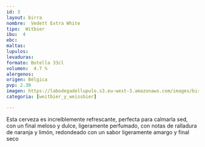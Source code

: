 ```yaml
---
id: 3
layout: birra
nombre:  Vedett Extra White
tipo:  Witbier
ibu:  4
ebc:
maltas: 
lupulos: 
levaduras: 
formato: Botella 33cl
volumen:  4.7 %
alergenos: 
origen: Bélgica
pvp: 2.30
imagen: https://labodegadellupulo.s3.eu-west-3.amazonaws.com/images/birras/vedettwhite.jpg
categoria: [weitbier_y_weissbier]

---
```

Esta cerveza es increíblemente refrescante, perfecta para calmarla sed, con un final meloso y dulce, ligeramente perfumado, con notas de ralladura de naranja y limón, redondeado con un sabor ligeramente amargo y final seco

